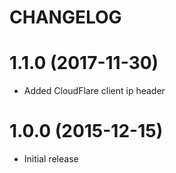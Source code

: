 CHANGELOG
=========================

# 1.1.0 (2017-11-30)

- Added CloudFlare client ip header


# 1.0.0 (2015-12-15)

- Initial release